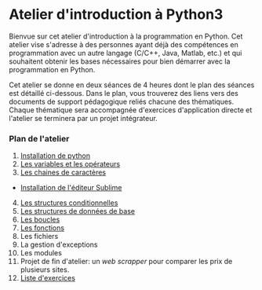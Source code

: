# Atelier d'introduction à Python3
Bienvue sur cet atelier d'introduction à la programmation en Python. Cet atelier vise s'adresse à des personnes ayant déjà des compétences en programmation avec un autre langage (C/C++, Java, Matlab, etc.) et qui souhaitent obtenir les bases nécessaires pour bien démarrer avec la programmation en Python.

Cet atelier se donne en deux séances de 4 heures dont le plan des séances est détaillé ci-dessous. Dans le plan, vous trouverez des liens vers des documents de support pédagogique reliés chacune des thématiques. Chaque thématique sera accompagnée d'exercices d'application directe et l'atelier se terminera par un projet intégrateur.  

### Plan de l'atelier

1. [Installation de python](./0_Installation.md)
2. [Les variables et les opérateurs](./2_Variables.md)
3. [Les chaines de caractères](./3_Chaines_caracteres.md)
* [Installation de l'éditeur Sublime](./0-1_Installation_sublime.md)
4. [Les structures conditionnelles](./4_StructuresConditionnelles.md)
5. [Les structures de données de base](./5_StructuresDeDonnees.md)
6. [Les boucles](./6_Boucles.md)
7. [Les fonctions](./7_Fonctions.md)
8. Les fichiers
9. La gestion d'exceptions
10. Les modules
11. Projet de fin d'atelier: un *web scrapper* pour comparer les prix de plusieurs sites.
99. [Liste d'exercices](./Exercices.md)
